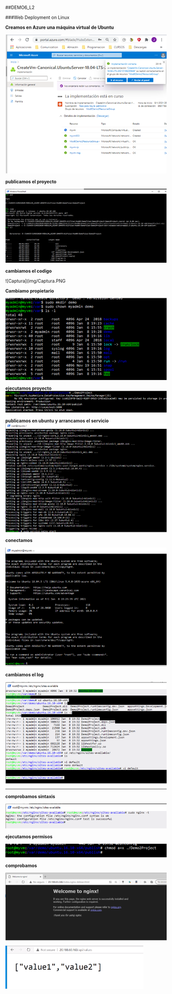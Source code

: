 ##DEMO6_L2

###Web Deployment on Linux



**Creamos en Azure una máquina virtual de Ubuntu**

![creomaquinaviertuala](img/creomaquinaviertuala.PNG)



**publicamos el proyecto**

![publicamos](img/publicamos.PNG)



**cambiamos el codigo**

![Captura](img/Captura.PNG



**Cambiamo propietario**

![cambiamospropietario](img/cambiamospropietario.PNG)

**ejecutamos proyecto**
![ejecutamos](img/ejecutamos.PNG) 



**publicamos en ubuntu y arrancamos el servicio**
![arranacamosservico7](img/arranacamosservico7.PNG)


**conectamos**

![conectamoscomando](img/conectamoscomando.PNG)

**cambiamos el log**

![cambialog](img/cambialog.PNG)

** **

**comprobamos sintaxis**

![comprobar_sintaxis](img/\comprobar_sintaxis.PNG)



**ejecutamos permisos**

![ejecutamospermisos](img/ejecutamospermisos.PNG)



**comprobamos**

![web](img/web.PNG)



![web2](img/web2.PNG)
